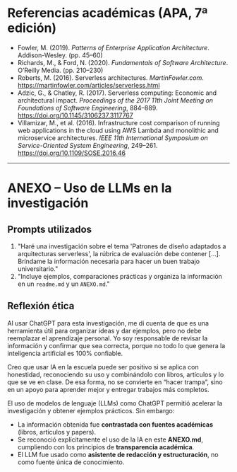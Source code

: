 

# Referencias académicas (APA, 7ª edición)
- Fowler, M. (2019). *Patterns of Enterprise Application Architecture*. Addison-Wesley. (pp. 45–60)  
- Richards, M., & Ford, N. (2020). *Fundamentals of Software Architecture*. O’Reilly Media. (pp. 210–230)  
- Roberts, M. (2016). Serverless architectures. *MartinFowler.com*. https://martinfowler.com/articles/serverless.html  
- Adzic, G., & Chatley, R. (2017). Serverless computing: Economic and architectural impact. *Proceedings of the 2017 11th Joint Meeting on Foundations of Software Engineering*, 884–889. https://doi.org/10.1145/3106237.3117767  
- Villamizar, M., et al. (2016). Infrastructure cost comparison of running web applications in the cloud using AWS Lambda and monolithic and microservice architectures. *IEEE 11th International Symposium on Service-Oriented System Engineering*, 249–261. https://doi.org/10.1109/SOSE.2016.46  

---
# ANEXO – Uso de LLMs en la investigación

## Prompts utilizados
1. "Haré una investigación sobre el tema 'Patrones de diseño adaptados a arquitecturas serverless', la rúbrica de evaluación debe contener [...]. Bríndame la información necesaria para hacer un buen trabajo universitario."
2. "Incluye ejemplos, comparaciones prácticas y organiza la información en un `readme.md` y un `ANEXO.md`."

## Reflexión ética

Al usar ChatGPT para esta investigación, me di cuenta de que es una herramienta útil para organizar ideas y dar ejemplos, pero no debe reemplazar el aprendizaje personal. Yo soy responsable de revisar la información y confirmar que sea correcta, porque no todo lo que genera la inteligencia artificial es 100% confiable.  

Creo que usar IA en la escuela puede ser positivo si se aplica con honestidad, reconociendo su uso y combinándolo con libros, artículos y lo que se ve en clase. De esa forma, no se convierte en “hacer trampa”, sino en un apoyo para aprender mejor y entregar trabajos más completos.  

El uso de modelos de lenguaje (LLMs) como ChatGPT permitió acelerar la investigación y obtener ejemplos prácticos. Sin embargo:
- La información obtenida fue **contrastada con fuentes académicas** (libros, artículos y papers).  
- Se reconoció explícitamente el uso de la IA en este **ANEXO.md**, cumpliendo con los principios de **transparencia académica**.  
- El LLM fue usado como **asistente de redacción y estructuración**, no como fuente única de conocimiento.  
